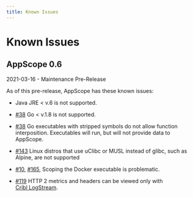 ```yaml
---
title: Known Issues
---
```


# Known Issues

## AppScope 0.6

2021-03-16 - Maintenance Pre-Release

As of this pre-release, AppScope has these known issues:

- Java JRE < v.6 is not supported.

- [#38](https://github.com/criblio/appscope/issues/35) Go < v.1.8 is not supported.

- [#38](https://github.com/criblio/appscope/issues/35) Go executables with stripped symbols do not allow function interposition. Executables will run, but will not provide data to AppScope.

- [#143](https://github.com/criblio/appscope/issues/143) Linux distros that use uClibc or MUSL instead of glibc, such as Alpine, are not supported

- [#10](https://github.com/criblio/appscope/issues/10), [#165,](https://github.com/criblio/appscope/issues/165) Scoping the Docker executable is problematic.

- [#119](https://github.com/criblio/appscope/issues/119) HTTP 2 metrics and headers can be viewed only with [Cribl LogStream](https://cribl.io/product/).
